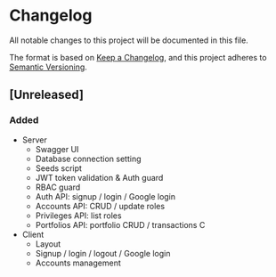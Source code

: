 # Changelog

All notable changes to this project will be documented in this file.

The format is based on [Keep a Changelog](https://keepachangelog.com/en/1.0.0/),
and this project adheres to [Semantic Versioning](https://semver.org/spec/v2.0.0.html).

## [Unreleased]

### Added

- Server
  - Swagger UI
  - Database connection setting
  - Seeds script
  - JWT token validation & Auth guard
  - RBAC guard
  - Auth API: signup / login / Google login
  - Accounts API: CRUD / update roles
  - Privileges API: list roles
  - Portfolios API: portfolio CRUD / transactions C
- Client
  - Layout
  - Signup / login / logout / Google login
  - Accounts management